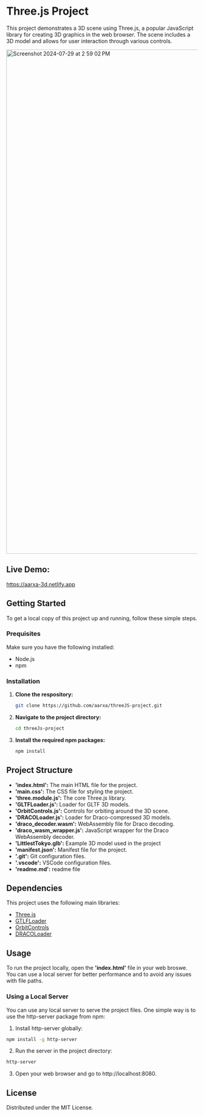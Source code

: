 # Three.js Project

This project demonstrates a 3D scene using Three.js, a popular JavaScript library for creating 3D graphics in the web browser. The scene includes a 3D model and allows for user interaction through various controls.

<img width="1324" alt="Screenshot 2024-07-29 at 2 59 02 PM" src="https://github.com/user-attachments/assets/745c5bce-5c02-4dbd-80fc-d3e4ebdc8814">

## Live Demo:
https://aarxa-3d.netlify.app

## Getting Started
To get a local copy of this project up and running, follow these simple steps.

### Prequisites
Make sure you have the following installed:
- Node.js
- npm

### Installation
1. **Clone the respository:**
   ```bash
   git clone https://github.com/aarxa/threeJS-project.git

2. **Navigate to the project directory:**
   ```bash
   cd threeJs-project

3. **Install the required npm packages:**
   ```bash
   npm install

## Project Structure
- **'index.html':** The main HTML file for the project.
- **'main.css':** The CSS file for styling the project.
- **'three.module.js':** The core Three.js library.
- **'GLTFLoader.js':** Loader for GLTF 3D models.
- **'OrbitControls.js':** Controls for orbiting around the 3D scene.
- **'DRACOLoader.js':** Loader for Draco-compressed 3D models.
- **'draco_decoder.wasm':** WebAssembly file for Draco decoding.
- **'draco_wasm_wrapper.js':** JavaScript wrapper for the Draco WebAssembly decoder.
- **'LittlestTokyo.glb':** Example 3D model used in the project
- **'manifest.json':** Manifest file for the project.
- **'.git':** Git configuration files.
- **'.vscode':** VSCode configuration files.
- **'readme.md':** readme file

## Dependencies
This project uses the following main libraries:
- [Three.js](https://threejs.org)
- [GTLFLoader](https://threejs.org/docs/#examples/en/loaders/GLTFLoader)
- [OrbitControls](https://threejs.org/docs/#examples/en/controls/OrbitControls)
- [DRACOLoader](https://threejs.org/docs/#examples/en/loaders/DRACOLoader)

## Usage
To run the project locally, open the **'index.html'** file in your web broswe. You can use a local server for better performance and to avoid any issues with file paths. 

### Using a Local Server
You can use any local server to serve the project files. One simple way is to use the http-server package from npm:

1. Install http-server globally:
```bash
npm install -g http-server
```

2. Run the server in the project directory:
```bash
http-server
```

3. Open your web browser and go to http://localhost:8080.

## License

Distributed under the MIT License.
